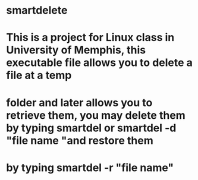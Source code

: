 # smartdelete
# This is a project for Linux class in University of Memphis, this executable file allows you to delete a file at a temp
# folder and later allows you to retrieve them, you may delete them by typing smartdel or smartdel -d "file name "and restore them
# by typing smartdel -r "file name"
